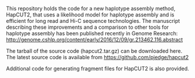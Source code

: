This repository holds the code for a new haplotype assembly method, HapCUT2, that uses a likelihood model for haplotype assembly and is efficient for long read and Hi-C sequence technologies. The manuscript describing these improvements and a comparison to other tools for haplotype assembly has been published recently in Genome Research: http://genome.cshlp.org/content/early/2016/12/09/gr.213462.116.abstract 

The tarball of the source code (hapcut2.tar.gz) can be downloaded here. The latest source code is available from  https://github.com/pjedge/hapcut2

Additional code for generating fragment files for HapCUT2 is also provided. 
